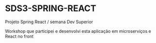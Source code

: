# SDS3-SPRING-REACT
Projeto Spring React / semana Dev Superior

Workshop que participei e desenvolvi esta aplicação em microserviços e React no front
